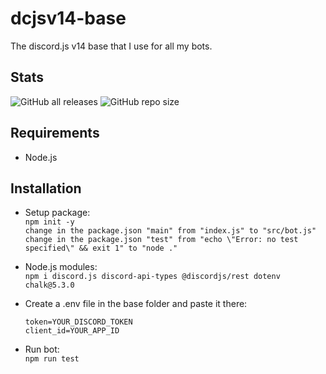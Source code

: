 # dcjsv14-base

The discord.js v14 base that I use for all my bots.

## Stats
<img alt="GitHub all releases" src="https://img.shields.io/github/downloads/eplogx/dcjsv14-base/total?color=36c7fc&style=for-the-badge"> <img alt="GitHub repo size" src="https://img.shields.io/github/repo-size/eplogx/dcjsv14-base?color=36c7fc&style=for-the-badge">


## Requirements
* Node.js

## Installation ##
 
* Setup package:<br>
  `npm init -y` <br>
  `change in the package.json "main" from "index.js" to "src/bot.js"` <br>
  `change in the package.json "test" from "echo \"Error: no test specified\" && exit 1" to "node ."`

* Node.js modules:<br>
  `npm i discord.js discord-api-types @discordjs/rest dotenv chalk@5.3.0`
* Create a .env file in the base folder and paste it there:
 
	  token=YOUR_DISCORD_TOKEN
	  client_id=YOUR_APP_ID
  
* Run bot:<br>
  `npm run test` 
